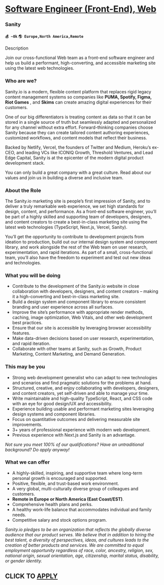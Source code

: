 # [Software Engineer (Front-End), Web](https://www.remotewlb.com/apply/software-engineer-front-end-web)  
### Sanity  
#### `💰 ~0k` `🌎 Europe,North America,Remote`  

Description

Join our cross-functional Web team as a front-end software engineer and help us build a performant, high-converting, and accessible marketing site using the latest web technologies.

### **Who are we?**

Sanity.io is a modern, flexible content platform that replaces rigid legacy content management systems so companies like **PUMA, Spotify, Figma, Riot Games** , and **Skims** can create amazing digital experiences for their customers.

One of our big differentiators is treating content as data so that it can be stored in a single source of truth but seamlessly adapted and personalized for any channel without extra effort. Forward-thinking companies choose Sanity because they can create tailored content authoring experiences, customized workflows, and content models that reflect their business.

Backed by Netlify, Vercel, the founders of Twitter and Medium, Heroku’s ex-CEO, and leading VCs like ICONIQ Growth, Threshold Ventures, and Lead Edge Capital, Sanity is at the epicenter of the modern digital product development stack.

You can only build a great company with a great culture. Read about our values and join us in building a diverse and inclusive team.

### **About the Role**

The Sanity.io marketing site is people’s first impression of Sanity, and to deliver a truly remarkable web experience, we set high standards for design, content, and performance. As a front-end software engineer, you’ll be part of a highly skilled and supporting team of developers, designers, and content creators to create a best-in-class marketing site using the latest web technologies (TypeScript, Next.js, Vercel, Sanity).

You’ll get the opportunity to contribute to development projects from ideation to production, build out our internal design system and component library, and work alongside the rest of the Web team on user research, experimentation, and rapid iterations. As part of a small, cross-functional team, you’ll also have the freedom to experiment and test out new ideas and technologies.

### What you will be doing

  * Contribute to the development of the Sanity.io website in close collaboration with developers, designers, and content creators – making it a high-converting and best-in-class marketing site.
  * Build a design system and component library to ensure consistent branding and user experience across all surfaces.
  * Improve the site’s performance with appropriate render methods, caching, image optimization, Web Vitals, and other web development best practices.
  * Ensure that our site is accessible by leveraging browser accessibility features.
  * Make data-driven decisions based on user research, experimentation, and rapid iteration.
  * Collaborate with other teams at Sanity, such as Growth, Product Marketing, Content Marketing, and Demand Generation.

### **This may be you**

  * Strong web development generalist who can adapt to new technologies and scenarios and find pragmatic solutions for the problems at hand.
  * Structured, creative, and enjoy collaborating with developers, designers, and content creators, yet self-driven and able to manage your time.
  * Write maintainable and high-quality TypeScript, React, and CSS code with an eye for good design/UX and accessibility.
  * Experience building usable and performant marketing sites leveraging design systems and component libraries.
  * Focus on quantitative outcomes and delivering measurable site improvements.
  * 3+ years of professional experience with modern web development.
  * Previous experience with Next.js and Sanity is an advantage.

_Not sure you meet 100% of our qualifications? Have an untraditional background? Do apply anyway!_

### **What we can offer**

  * A highly-skilled, inspiring, and supportive team where long-term personal growth is encouraged and supported.
  * Positive, flexible, and trust-based work environment.
  * A very global, multi-culturally diverse group of colleagues and customers.
  * **Remote in Europe or North America (East Coast/EST)**.
  * Comprehensive health plans and perks.
  * A healthy work-life balance that accommodates individual and family needs.
  * Competitive salary and stock options program.

_Sanity.io pledges to be an organization that reflects the globally diverse audience that our product serves. We believe that in addition to hiring the best talent, a diversity of perspectives, ideas, and cultures leads to the creation of better products and services. We are committed to equal employment opportunity regardless of race, color, ancestry, religion, sex, national origin, sexual orientation, age, citizenship, marital status, disability, or gender identity._

  
## CLICK TO [APPLY](https://www.remotewlb.com/apply/software-engineer-front-end-web)

